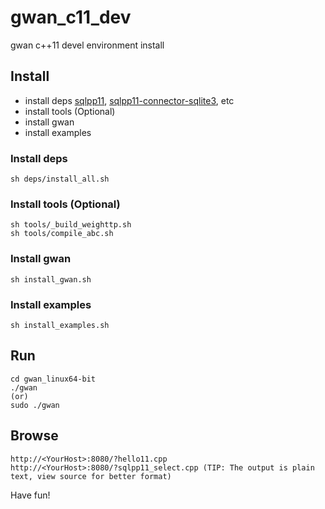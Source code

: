 # gwan_c11_dev
gwan c++11 devel environment install


## Install 

* install deps [sqlpp11](https://github.com/rbock/sqlpp11), [sqlpp11-connector-sqlite3](https://github.com/rbock/sqlpp11-connector-sqlite3), etc
* install tools (Optional)
* install gwan
* install examples

### Install deps

    sh deps/install_all.sh

### Install tools (Optional)

    sh tools/_build_weighttp.sh
    sh tools/compile_abc.sh

### Install gwan

    sh install_gwan.sh

### Install examples

    sh install_examples.sh


## Run

    cd gwan_linux64-bit
    ./gwan
    (or)
    sudo ./gwan

## Browse

    http://<YourHost>:8080/?hello11.cpp
    http://<YourHost>:8080/?sqlpp11_select.cpp (TIP: The output is plain text, view source for better format)
  
Have fun!

